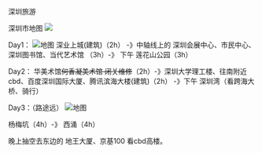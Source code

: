 深圳旅游

深圳市地图 ![](http://ww2.sinaimg.cn/large/006tNc79ly1g4kuxn76ihj30y90otwfm.jpg)

Day1： ![地图](http://ww4.sinaimg.cn/large/006tNc79ly1g4kb0opvuzj31hq0ls0z7.jpg)
深业上城(建筑)（2h） -》中轴线上的 深圳会展中心、市民中心、深圳图书馆、当代艺术馆 （3h）-》 下午 莲花山公园（3h）

Day2：
华美术馆~~何香凝美术馆 闭关维修~~（2h）-》深圳大学理工楼、往南附近cbd、百度深圳国际大厦、腾讯滨海大楼(建筑)（2h） -》下午 深圳湾（看跨海大桥、骑行）

Day3：（路途远） ![地图](http://ww1.sinaimg.cn/large/006tNc79ly1g4kayv7c5rj31yu0igjx2.jpg)

杨梅坑（4h）-》 西涌（4h）

晚上抽空去东边的 地王大厦、京基100 看cbd高楼。